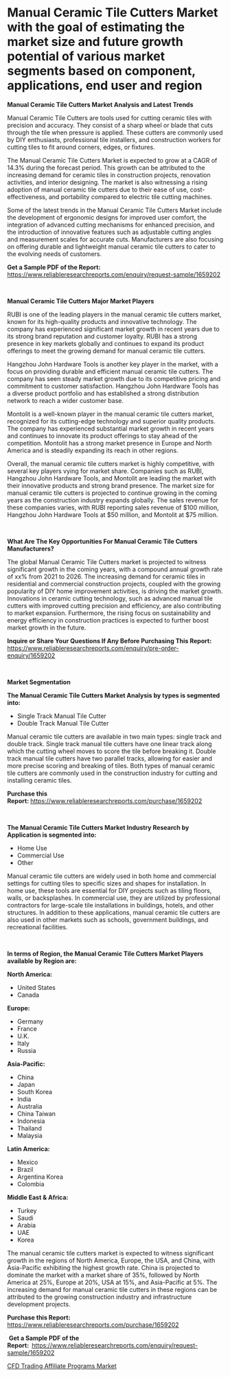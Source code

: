 <p><h1>Manual Ceramic Tile Cutters Market with the goal of estimating the market size and future growth potential of various market segments based on component, applications, end user and region</h1></p><p><strong>Manual Ceramic Tile Cutters Market Analysis and Latest Trends</strong></p>
<p><p>Manual Ceramic Tile Cutters are tools used for cutting ceramic tiles with precision and accuracy. They consist of a sharp wheel or blade that cuts through the tile when pressure is applied. These cutters are commonly used by DIY enthusiasts, professional tile installers, and construction workers for cutting tiles to fit around corners, edges, or fixtures.</p><p>The Manual Ceramic Tile Cutters Market is expected to grow at a CAGR of 14.3% during the forecast period. This growth can be attributed to the increasing demand for ceramic tiles in construction projects, renovation activities, and interior designing. The market is also witnessing a rising adoption of manual ceramic tile cutters due to their ease of use, cost-effectiveness, and portability compared to electric tile cutting machines.</p><p>Some of the latest trends in the Manual Ceramic Tile Cutters Market include the development of ergonomic designs for improved user comfort, the integration of advanced cutting mechanisms for enhanced precision, and the introduction of innovative features such as adjustable cutting angles and measurement scales for accurate cuts. Manufacturers are also focusing on offering durable and lightweight manual ceramic tile cutters to cater to the evolving needs of customers.</p></p>
<p><strong>Get a Sample PDF of the Report:&nbsp;</strong> <a href="https://www.reliableresearchreports.com/enquiry/request-sample/1659202">https://www.reliableresearchreports.com/enquiry/request-sample/1659202</a></p>
<p>&nbsp;</p>
<p><strong>Manual Ceramic Tile Cutters Major Market Players</strong></p>
<p><p>RUBI is one of the leading players in the manual ceramic tile cutters market, known for its high-quality products and innovative technology. The company has experienced significant market growth in recent years due to its strong brand reputation and customer loyalty. RUBI has a strong presence in key markets globally and continues to expand its product offerings to meet the growing demand for manual ceramic tile cutters.</p><p>Hangzhou John Hardware Tools is another key player in the market, with a focus on providing durable and efficient manual ceramic tile cutters. The company has seen steady market growth due to its competitive pricing and commitment to customer satisfaction. Hangzhou John Hardware Tools has a diverse product portfolio and has established a strong distribution network to reach a wider customer base.</p><p>Montolit is a well-known player in the manual ceramic tile cutters market, recognized for its cutting-edge technology and superior quality products. The company has experienced substantial market growth in recent years and continues to innovate its product offerings to stay ahead of the competition. Montolit has a strong market presence in Europe and North America and is steadily expanding its reach in other regions.</p><p>Overall, the manual ceramic tile cutters market is highly competitive, with several key players vying for market share. Companies such as RUBI, Hangzhou John Hardware Tools, and Montolit are leading the market with their innovative products and strong brand presence. The market size for manual ceramic tile cutters is projected to continue growing in the coming years as the construction industry expands globally. The sales revenue for these companies varies, with RUBI reporting sales revenue of $100 million, Hangzhou John Hardware Tools at $50 million, and Montolit at $75 million.</p></p>
<p>&nbsp;</p>
<p><strong>What Are The Key Opportunities For Manual Ceramic Tile Cutters Manufacturers?</strong></p>
<p><p>The global Manual Ceramic Tile Cutters market is projected to witness significant growth in the coming years, with a compound annual growth rate of xx% from 2021 to 2026. The increasing demand for ceramic tiles in residential and commercial construction projects, coupled with the growing popularity of DIY home improvement activities, is driving the market growth. Innovations in ceramic cutting technology, such as advanced manual tile cutters with improved cutting precision and efficiency, are also contributing to market expansion. Furthermore, the rising focus on sustainability and energy efficiency in construction practices is expected to further boost market growth in the future.</p></p>
<p><strong>Inquire or Share Your Questions If Any Before Purchasing This Report:</strong> <a href="https://www.reliableresearchreports.com/enquiry/pre-order-enquiry/1659202">https://www.reliableresearchreports.com/enquiry/pre-order-enquiry/1659202</a></p>
<p>&nbsp;</p>
<p><strong>Market Segmentation</strong></p>
<p><strong>The Manual Ceramic Tile Cutters Market Analysis by types is segmented into:</strong></p>
<p><ul><li>Single Track Manual Tile Cutter</li><li>Double Track Manual Tile Cutter</li></ul></p>
<p><p>Manual ceramic tile cutters are available in two main types: single track and double track. Single track manual tile cutters have one linear track along which the cutting wheel moves to score the tile before breaking it. Double track manual tile cutters have two parallel tracks, allowing for easier and more precise scoring and breaking of tiles. Both types of manual ceramic tile cutters are commonly used in the construction industry for cutting and installing ceramic tiles.</p></p>
<p><strong>Purchase this Report:&nbsp;</strong><a href="https://www.reliableresearchreports.com/purchase/1659202">https://www.reliableresearchreports.com/purchase/1659202</a></p>
<p>&nbsp;</p>
<p><strong>The Manual Ceramic Tile Cutters Market Industry Research by Application is segmented into:</strong></p>
<p><ul><li>Home Use</li><li>Commercial Use</li><li>Other</li></ul></p>
<p><p>Manual ceramic tile cutters are widely used in both home and commercial settings for cutting tiles to specific sizes and shapes for installation. In home use, these tools are essential for DIY projects such as tiling floors, walls, or backsplashes. In commercial use, they are utilized by professional contractors for large-scale tile installations in buildings, hotels, and other structures. In addition to these applications, manual ceramic tile cutters are also used in other markets such as schools, government buildings, and recreational facilities.</p></p>
<p>&nbsp;</p>
<p><strong>In terms of Region, the Manual Ceramic Tile Cutters Market Players available by Region are:</strong></p>
<p>
    <p> <strong> North America: </strong>
        <ul>
            <li>United States</li>
            <li>Canada</li>
        </ul>
        </p> 
    <p> <strong> Europe: </strong>
        <ul>
            <li>Germany</li>
            <li>France</li>
            <li>U.K.</li>
            <li>Italy</li>
            <li>Russia</li>
        </ul>
        </p> 
    <p> <strong> Asia-Pacific: </strong>
        <ul>
            <li>China</li>
            <li>Japan</li>
            <li>South Korea</li>
            <li>India</li>
            <li>Australia</li>
            <li>China Taiwan</li>
            <li>Indonesia</li>
            <li>Thailand</li>
            <li>Malaysia</li>
        </ul>
        </p> 
    <p> <strong> Latin America: </strong>
        <ul>
            <li>Mexico</li>
            <li>Brazil</li>
            <li>Argentina Korea</li>
            <li>Colombia</li>
        </ul>
        </p> 
    <p> <strong> Middle East & Africa: </strong>
        <ul>
            <li>Turkey</li>
            <li>Saudi</li>
            <li>Arabia</li>
            <li>UAE</li>
            <li>Korea</li>
        </ul>
    </p>
    </p>
<p><p>The manual ceramic tile cutters market is expected to witness significant growth in the regions of North America, Europe, the USA, and China, with Asia-Pacific exhibiting the highest growth rate. China is projected to dominate the market with a market share of 35%, followed by North America at 25%, Europe at 20%, USA at 15%, and Asia-Pacific at 5%. The increasing demand for manual ceramic tile cutters in these regions can be attributed to the growing construction industry and infrastructure development projects.</p></p>
<p><strong>Purchase this Report: </strong><a href="https://www.reliableresearchreports.com/purchase/1659202">https://www.reliableresearchreports.com/purchase/1659202</a></p>
<p>&nbsp;<strong>Get a Sample PDF of the Report:&nbsp;&nbsp;</strong><a href="https://www.reliableresearchreports.com/enquiry/request-sample/1659202">https://www.reliableresearchreports.com/enquiry/request-sample/1659202</a></p>
<p><strong></strong></p>
<p><p><a href="https://github.com/PeterParrish5/Market-Research-Report-List-3/blob/main/cfd-trading-affiliate-programs-market.md">CFD Trading Affiliate Programs Market</a></p></p>